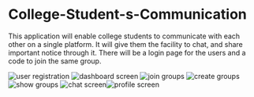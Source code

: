 # College-Student-s-Communication
This application will enable college students to communicate with each other on a single platform. It will give them the facility to chat, and share important notice through it. There will be a login page for the users and a code to join the same group.

![user registration](https://user-images.githubusercontent.com/68467567/151928897-988f7a4f-61cc-4af0-bf71-907b17d2d09d.jpg)
![dashboard screen](https://user-images.githubusercontent.com/68467567/151928905-831c3369-1926-47aa-a91d-444b74cf1620.jpg)
![join groups](https://user-images.githubusercontent.com/68467567/151928920-ad01e33a-7005-4ce7-87d2-b8d89511389b.jpg)
![create groups ](https://user-images.githubusercontent.com/68467567/151928929-734644cd-f15c-4ec3-a725-1f5017851368.jpg)
![show groups](https://user-images.githubusercontent.com/68467567/151928938-7b512e8c-0da4-4ac6-ac99-001e70cdc89a.jpg)
![chat screen](https://user-images.githubusercontent.com/68467567/151928960-5e665f3c-7c5a-4107-b781-a253c8c9e1a2.jpg)![profile screen](https://user-images.githubusercontent.com/68467567/151928987-20db2bb5-5bd6-4f42-837c-5698d8e3c1f6.jpg)
